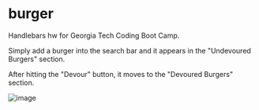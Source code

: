 # burger

Handlebars hw for Georgia Tech Coding Boot Camp.

Simply add a burger into the search bar and it appears in the "Undevoured Burgers" section.

After hitting the "Devour" button, it moves to the "Devoured Burgers" section.

![image](https://user-images.githubusercontent.com/32345214/40265572-d53f643e-5b08-11e8-9ec6-b1066d745062.png)
